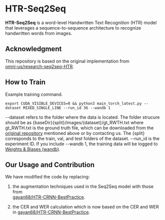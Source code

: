 # HTR-Seq2Seq

**HTR-Seq2Seq** is a word-level Handwritten Text Recognition (HTR) model that leverages a sequence-to-sequence architecture to recognize handwritten words from images.

## Acknowledgment

This repository is based on the original implementation from  
[omni-us/research-seq2seq-HTR](https://github.com/omni-us/research-seq2seq-HTR).

## How to Train

Example training command.
```
export CUDA_VISIBLE_DEVICES=0 && python3 main_torch_latest.py --dataset MIXED_SINGLE_LINE --run_id 36 --wandb 1
```

--dataset refers to the folder where the data is located.
The folder strucure should be as {baseDir}{split}/images/{dataset}/gt_RWTH.txt where gt_RWTH.txt is the ground truth file, which can be downloaded from the [original repository](https://github.com/omni-us/research-seq2seq-HTR) mentioned above or by contacting us.
The {split} corresponds to the train, val, and test folders of the dataset.
--run_id is the experiment ID.
If you include --wandb 1, the training data will be logged to [Weights & Biases (wandb)](https://wandb.ai/).

## Our Usage and Contribution
We have modified the code by replacing:
1. the augmentation techniques used in the Seq2Seq model with those from  
[gayan68/HTR-CRNN-BestPractice](https://github.com/gayan68/HTR-CRNN-BestPractice).

2. the CER and WER calculation which is now based on the CER and WER in [gayan68/HTR-CRNN-BestPractice](https://github.com/gayan68/HTR-CRNN-BestPractice).
